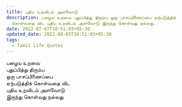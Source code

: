 ```yaml
---
title: புதிய உறவிடம் அளவோடு
description: பழைய உறவை புதுப்பித்து திரும்ப ஒரு பாசப்பிணைப்பை ஏற்படுத்திக்
  கொள்வதை விட புதிய உறவிடம் அளவோடு இருந்து கொள்வது நல்லது.
date: 2022-07-07T18:51:03+05:30
updated_date: 2022-08-05T18:51:03+05:30
tags:
  - Tamil Life Quotes
---
```


பழைய உறவை  
புதுப்பித்து திரும்ப  
ஒரு பாசப்பிணைப்பை  
ஏற்படுத்திக் கொள்வதை விட  
புதிய உறவிடம் அளவோடு  
இருந்து கொள்வது நல்லது
